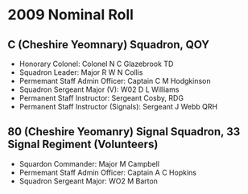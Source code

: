 # 2009 Nominal Roll

## C (Cheshire Yeomnary) Squadron, QOY

* Honorary Colonel: Colonel N C Glazebrook TD
* Squadron Leader: Major R W N Collis
* Permemant Staff Admin Officer: Captain C M Hodgkinson
* Squadron Sergeant Major (V): W02 D L Williams
* Permanent Staff Instructor: Sergeant Cosby, RDG
* Permanent Staff Instructor (Signals): Sergeant J Webb QRH

## 80 (Cheshire Yeomanry) Signal Squadron, 33 Signal Regiment (Volunteers)

* Squardon Commander: Major M Campbell
* Permemant Staff Admin Officer: Captain A C Hopkins
* Squadron Sergeant Major: WO2 M Barton
